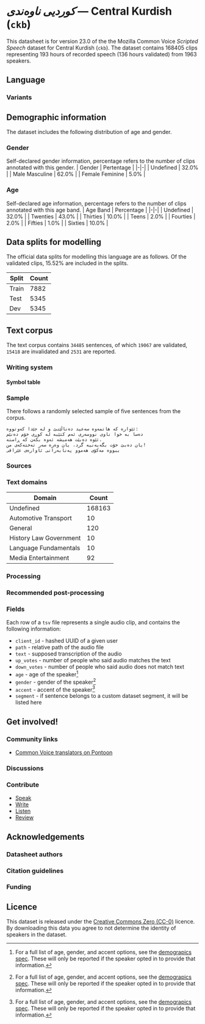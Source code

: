 # *کوردیی ناوەندی* &mdash; Central Kurdish (`ckb`)
This datasheet is for version 23.0 of the the Mozilla Common Voice *Scripted Speech* dataset 
for Central Kurdish (`ckb`). The dataset contains 168405 clips representing 193 hours of recorded
speech (136 hours validated) from 1963 speakers.

## Language
<!-- {{LANGUAGE_DESCRIPTION}} -->
<!-- Provide a brief (1-2 paragraph) description of your language -->

### Variants
<!-- {{VARIANT_DESCRIPTION}} -->
<!-- @ OPTIONAL @ -->
<!-- Describe the variants (MCV variants) of your language -->

## Demographic information
The dataset includes the following distribution of age and gender.
<!-- You can get a lot of the information in this section from https://analyzer.cv-toolbox.web.tr/browse -->

### Gender
Self-declared gender information, percentage refers to the number of clips annotated with this gender.
| Gender | Pertentage |
|-|-|
| Undefined | 32.0% |
| Male Masculine | 62.0% |
| Female Feminine | 5.0% |

<!-- {{GENDER_TABLE}} -->
<!-- @ AUTOMATICALLY GENERATED @ -->
<!-- | Gender | Frequency |
|--------|-----------|
| male, masculine | ? |
| undeclared | ? |
| female, feminine | ? | -->

### Age
Self-declared age information, percentage refers to the number of clips annotated with this age band.
| Age Band | Percentage |
|-|-|
| Undefined | 32.0% |
| Twenties | 43.0% |
| Thirties | 10.0% |
| Teens | 2.0% |
| Fourties | 2.0% |
| Fifties | 1.0% |
| Sixties | 10.0% |

<!-- {{AGE_TABLE}} -->
<!-- @ AUTOMATICALLY GENERATED @ -->
<!-- | Age band | Frequency |
|----------|-----------|
| teens | ? |
| twenties | ? |
| thirties | ? |
| fourties | ? |
| fifties | ? |
   ...if other age ranges are present in your data, add rows... -->

## Data splits for modelling

The official data splits for modelling this language are as follows. Of the validated clips, 15.52% are included in the splits.

 | Split | Count |
|-|-|
| Train | 7882 |
| Test | 5345 |
| Dev | 5345 |


## Text corpus

The text corpus contains `34485` sentences, of which `19067` are validated, `15418` are invalidated and `2531` are reported.
<!-- {{TEXT_CORPUS_DESCRIPTION}} -->
<!-- @ OPTIONAL @ -->
<!-- An overview of the text corpus, with information such as average length (in characters and words) of validated sentences. -->

### Writing system
<!-- {{WRITING_SYSTEM_DESCRIPTION}} -->
<!-- @ OPTIONAL @ -->
<!-- A description of the writing system (or writing systems) used in the text corpus -->

#### Symbol table
<!-- {{ALPHABET_TABLE}} -->
<!-- @ OPTIONAL @ -->
<!-- If the writing system is alphabetic, you can include the valid alphabet here -->

### Sample
There follows a randomly selected sample of five sentences from the corpus.

```
ئێوارە کە هاتمەوە سەعید دەناڵێنێ و لە جێدا کەوتووە:
دەسا بە خوا ناوی نووسەری ئەم کتێبە لە کوڕی خۆم دەنێم
ئێوە دەبێت هەمیشە ئەوە بکەن کە ڕاستە.
یان دەبێ خۆت بگەیەنیە گرد، یان وەرە سەر تەختەکەی من!
ببووە مەکۆی هەموو پەنابەرانی ئاوارەی عێراقی
```

<!-- {{SENTENCES_SAMPLE}} -->

### Sources
<!-- {{SOURCES_LIST}} -->
<!-- @ OPTIONAL @ -->
<!-- A list of sentence sources, can be curated to the top-N -->

### Text domains

| Domain | Count |
|-|-|
| Undefined | 168163 |
| Automotive Transport | 10 |
| General | 120 |
| History Law Government | 10 |
| Language Fundamentals | 10 |
| Media Entertainment | 92 |

<!-- {{TEXT_DOMAIN_DESCRIPTION}} -->
<!-- @ OPTIONAL @ -->
<!-- What text domains are represented in the corpus? -->

### Processing
<!-- {{PROCESSING_DESCRIPTION}} -->
<!-- @ OPTIONAL @ -->
<!-- How has the text data been processed -->

### Recommended post-processing
<!-- {{RECOMMENDED_POSTPROCESSING_DESCRIPTION}} -->
<!-- @ OPTIONAL @ -->
<!-- What should people do before they use the data, for example Unicode normalisation -->

### Fields
Each row of a `tsv` file represents a single audio clip, and contains the following information:

* `client_id` - hashed UUID of a given user
* `path` - relative path of the audio file
* `text` - supposed transcription of the audio
* `up_votes` - number of people who said audio matches the text
* `down_votes` - number of people who said audio does not match text
* `age` - age of the speaker[^1]
* `gender` - gender of the speaker[^1]
* `accent` - accent of the speaker[^1]
* `segment` - if sentence belongs to a custom dataset segment, it will be listed here

#### 
[^1]: For a full list of age, gender, and accent options, see the
[demograpics
spec](https://github.com/common-voice/common-voice/blob/main/web/src/stores/demographics.ts). These
will only be reported if the speaker opted in to provide that
information.

## Get involved!

### Community links

* [Common Voice translators on Pontoon](https://pontoon.mozilla.org/ckb/common-voice/contributors/)

<!-- {{COMMUNITY_LINKS_LIST}} -->
<!-- @ OPTIONAL @ -->
<!-- Links to community chats / fora -->

### Discussions
<!-- {{DISCUSSION_LINKS_LIST}} -->
<!-- @ OPTIONAL @ -->
<!-- Any links to discussions, for example on Discourse or other fora or blogs can be included here -->

### Contribute

* [Speak](https://commonvoice.mozilla.org/ckb/speak)
* [Write](https://commonvoice.mozilla.org/ckb/write)
* [Listen](https://commonvoice.mozilla.org/ckb/listen)
* [Review](https://commonvoice.mozilla.org/ckb/review)
<!-- {{CONTRIBUTE_LINKS_LIST}} -->
<!-- Here you can include links for how to contribute to the dataset -->

## Acknowledgements

### Datasheet authors
<!-- {{DATASHEET_AUTHORS_LIST}} -->
<!-- A list in the format of: Your Name <email@email.com> -->

### Citation guidelines
<!-- {{CITATION_DESCRIPTION}} -->
<!-- @ OPTIONAL @ -->
<!-- If you published a paper and would like people to cite it, you can include the BiBTeX here -->

### Funding
<!-- {{FUNDING_DESCRIPTION}} -->
<!-- @ OPTIONAL @ -->
<!-- If you received any funding, you can include the acknowledgement here -->

## Licence
This dataset is released under the [Creative Commons Zero (CC-0)](https://creativecommons.org/public-domain/cc0/) licence. By downloading this data
you agree to not determine the identity of speakers in the dataset.